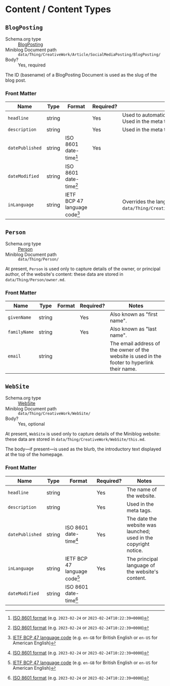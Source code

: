# Content / Content Types

## `BlogPosting`

<dl>
  <dt>Schema.org type<dt>
  <dd><a href="https://schema.org/BlogPosting">BlogPosting</a></dd>
  <dt>Miniblog Document path<dt>
  <dd><code>data/Thing/CreativeWork/Article/SocialMediaPosting/BlogPosting/</code></dd>
  <dt>Body?<dt>
  <dd>Yes, required</dd>
</dl>

The ID (basename) of a BlogPosting Document is used as the slug of the blog post.

### Front Matter

| Name            | Type   | Format                        | Required? | Notes                                                                          |
|-----------------|--------|-------------------------------|-----------|--------------------------------------------------------------------------------|
| `headline`      | string |                               | Yes       | Used to automatically create a heading.  Used in the meta tags.                |
| `description`   | string |                               | Yes       | Used in the meta tags.                                                         |
| `datePublished` | string | ISO 8601 date-time[^1]        | Yes       |                                                                                |
| `dateModified`  | string | ISO 8601 date-time[^1]        |           |                                                                                |
| `inLanguage`    | string | IETF BCP 47 language code[^2] |           | Overrides the language specified in `data/Thing/CreativeWork/WebSite/this.md`. |

## `Person`

<dl>
  <dt>Schema.org type<dt>
  <dd><a href="https://schema.org/Person">Person</a></dd>
  <dt>Miniblog Document path<dt>
  <dd><code>data/Thing/Person/</code></dd>
</dl>

At present, `Person` is used only to capture details of the owner, or principal author, of the website's content: these data are stored in `data/Thing/Person/owner.md`.

### Front Matter

| Name         | Type   | Format | Required? | Notes                                                                                        |
|--------------|--------|--------|-----------|----------------------------------------------------------------------------------------------|
| `givenName`  | string |        | Yes       | Also known as "first name".                                                                  |
| `familyName` | string |        | Yes       | Also known as "last name".                                                                   |
| `email`      | string |        |           | The email address of the owner of the website is used in the footer to hyperlink their name. |

## `WebSite`

<dl>
  <dt>Schema.org type<dt>
  <dd><a href="https://schema.org/WebSite">WebSite</a></dd>
  <dt>Miniblog Document path<dt>
  <dd><code>data/Thing/CreativeWork/WebSite/</code></dd>
  <dt>Body?<dt>
  <dd>Yes, optional</dd>
</dl>

At present, `WebSite` is used only to capture details of the Miniblog website: these data are stored in `data/Thing/CreativeWork/WebSite/this.md`.

The body&mdash;if present&mdash;is used as the blurb, the introductory text displayed at the top of the homepage.

### Front Matter

| Name            | Type   | Format                        | Required? | Notes                                                            |
|-----------------|--------|-------------------------------|-----------|------------------------------------------------------------------|
| `headline`      | string |                               | Yes       | The name of the website.                                         |
| `description`   | string |                               | Yes       | Used in the meta tags.                                           |
| `datePublished` | string | ISO 8601 date-time[^1]        | Yes       | The date the website was launched; used in the copyright notice. |
| `inLanguage`    | string | IETF BCP 47 language code[^2] | Yes       | The principal language of the website's content.                 |
| `dateModified`  | string | ISO 8601 date-time[^1]        |           |                                                                  |

[^1]: [ISO 8601 format](https://en.wikipedia.org/wiki/ISO_8601) (e.g. `2023-02-24` or `2023-02-24T10:22:39+0000`)
[^2]: [IETF BCP 47 language code](https://en.wikipedia.org/wiki/IETF_language_tag) (e.g. `en-GB` for British English or `en-US` for American English)
